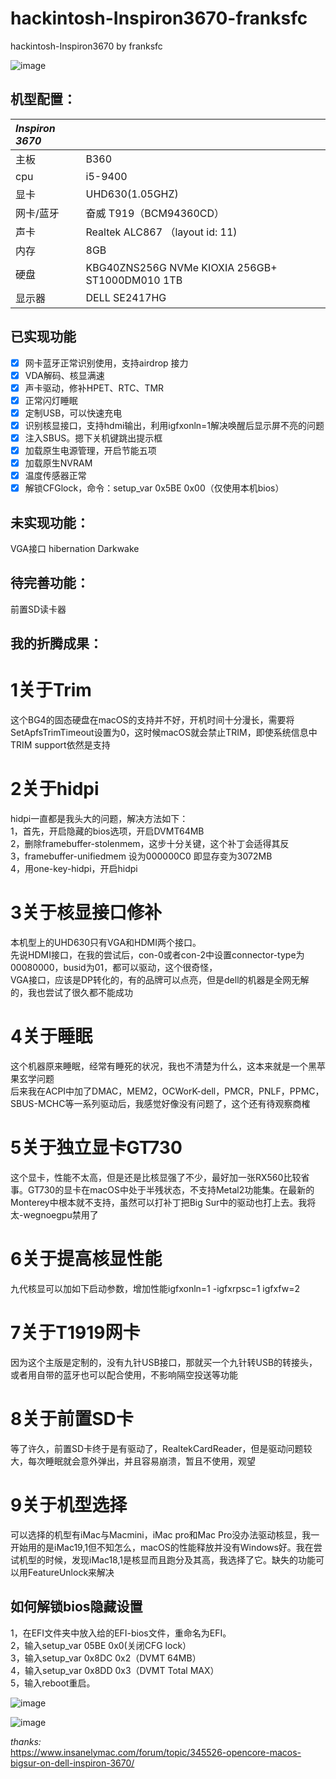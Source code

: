 # hackintosh-Inspiron3670-franksfc
hackintosh-Inspiron3670 by franksfc

![image](https://github.com/franksfc/hackintosh-Inspiron3670-franksfc/blob/master/preview.png)

## 机型配置：

| ***Inspiron 3670*** |                                                 |
| :------------ | ----------------------------------------------- |
| 主板          | B360                                            |
| cpu           | i5-9400                                         |
| 显卡          | UHD630(1.05GHZ)                                  |
| 网卡/蓝牙     | 奋威 T919（BCM94360CD）                |
| 声卡          | Realtek ALC867 （layout id: 11)                 |
| 内存          | 8GB                                             |
| 硬盘          | KBG40ZNS256G NVMe KIOXIA 256GB+ ST1000DM010 1TB |
| 显示器        | DELL SE2417HG                                   |


## 已实现功能
- [x] 网卡蓝牙正常识别使用，支持airdrop 接力
- [x] VDA解码、核显满速
- [x] 声卡驱动，修补HPET、RTC、TMR
- [x] 正常闪灯睡眠
- [x] 定制USB，可以快速充电
- [x] 识别核显接口，支持hdmi输出，利用igfxonln=1解决唤醒后显示屏不亮的问题
- [x] 注入SBUS。摁下关机键跳出提示框
- [x] 加载原生电源管理，开启节能五项
- [x] 加载原生NVRAM
- [x] 温度传感器正常
- [x] 解锁CFGlock，命令：setup_var 0x5BE 0x00（仅使用本机bios）

## 未实现功能：  
VGA接口
hibernation
Darkwake

## 待完善功能：
前置SD读卡器

## 我的折腾成果：  
   
# 1关于Trim     
   这个BG4的固态硬盘在macOS的支持并不好，开机时间十分漫长，需要将SetApfsTrimTimeout设置为0，这时候macOS就会禁止TRIM，即使系统信息中TRIM support依然是支持       
  
# 2关于hidpi     
   hidpi一直都是我头大的问题，解决方法如下：   
   1，首先，开启隐藏的bios选项，开启DVMT64MB     
   2，删除framebuffer-stolenmem，这步十分关键，这个补丁会适得其反    
   3，framebuffer-unifiedmem 设为000000C0 即显存变为3072MB    
   4，用one-key-hidpi，开启hidpi      
  
# 3关于核显接口修补      
   本机型上的UHD630只有VGA和HDMI两个接口。    
   先说HDMI接口，在我的尝试后，con-0或者con-2中设置connector-type为00080000，busid为01，都可以驱动，这个很奇怪，     
   VGA接口，应该是DP转化的，有的品牌可以点亮，但是dell的机器是全网无解的，我也尝试了很久都不能成功      
  
# 4关于睡眠    
   这个机器原来睡眠，经常有睡死的状况，我也不清楚为什么，这本来就是一个黑苹果玄学问题      
   后来我在ACPI中加了DMAC，MEM2，OCWorK-dell，PMCR，PNLF，PPMC，SBUS-MCHC等一系列驱动后，我感觉好像没有问题了，这个还有待观察商榷     
    
# 5关于独立显卡GT730     
   这个显卡，性能不太高，但是还是比核显强了不少，最好加一张RX560比较省事。GT730的显卡在macOS中处于半残状态，不支持Metal2功能集。在最新的Monterey中根本就不支持，虽然可以打补丁把Big Sur中的驱动也打上去。我将太-wegnoegpu禁用了      
   
# 6关于提高核显性能      
  九代核显可以加如下启动参数，增加性能igfxonln=1 -igfxrpsc=1 igfxfw=2     
   
# 7关于T1919网卡     
   因为这个主版是定制的，没有九针USB接口，那就买一个九针转USB的转接头，或者用自带的蓝牙也可以配合使用，不影响隔空投送等功能      
   
# 8关于前置SD卡     
   等了许久，前置SD卡终于是有驱动了，RealtekCardReader，但是驱动问题较大，每次睡眠就会意外弹出，并且容易崩溃，暂且不使用，观望      
   
# 9关于机型选择     
   可以选择的机型有iMac与Macmini，iMac pro和Mac Pro没办法驱动核显，我一开始用的是iMac19,1但不知怎么，macOS的性能释放并没有Windows好。我在尝试机型的时候，发现iMac18,1是核显而且跑分及其高，我选择了它。缺失的功能可以用FeatureUnlock来解决    
    
    
## 如何解锁bios隐藏设置   
1，在EFI文件夹中放入给的EFI-bios文件，重命名为EFI。    
2，输入setup_var 05BE 0x0(关闭CFG lock）   
3，输入setup_var 0x8DC 0x2（DVMT 64MB）  
4，输入setup_var 0x8DD 0x3（DVMT Total MAX）  
5，输入reboot重启。
   
![image](https://github.com/franksfc/hackintosh-Inspiron3670-franksfc/blob/master/CFG%20Lock.jpg)
     
![image](https://github.com/franksfc/hackintosh-Inspiron3670-franksfc/blob/master/DVMT.jpg)
   
*thanks:*  
https://www.insanelymac.com/forum/topic/345526-opencore-macos-bigsur-on-dell-inspiron-3670/   

